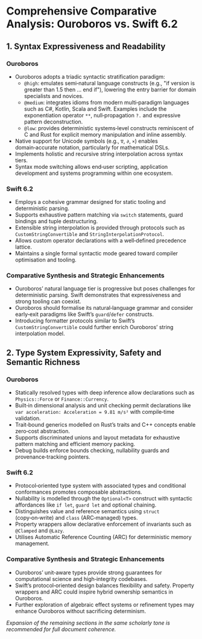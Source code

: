 # Comprehensive Comparative Analysis: Ouroboros vs. Swift 6.2

## 1. Syntax Expressiveness and Readability

### Ouroboros

* Ouroboros adopts a triadic syntactic stratification paradigm:
  * `@high`: emulates semi‑natural language constructs (e.g., "if version is greater than 1.5 then ... end if"), lowering the entry barrier for domain specialists and novices.
  * `@medium`: integrates idioms from modern multi‑paradigm languages such as C#, Kotlin, Scala and Swift. Examples include the exponentiation operator `**`, null‑propagation `?.` and expressive pattern deconstruction.
  * `@low`: provides deterministic systems‑level constructs reminiscent of C and Rust for explicit memory manipulation and inline assembly.
* Native support for Unicode symbols (e.g., `∇`, `∂`, `×`) enables domain‑accurate notation, particularly for mathematical DSLs.
* Implements holistic and recursive string interpolation across syntax tiers.
* Syntax mode switching allows end‑user scripting, application development and systems programming within one ecosystem.

### Swift 6.2

* Employs a cohesive grammar designed for static tooling and deterministic parsing.
* Supports exhaustive pattern matching via `switch` statements, guard bindings and tuple destructuring.
* Extensible string interpolation is provided through protocols such as `CustomStringConvertible` and `StringInterpolationProtocol`.
* Allows custom operator declarations with a well‑defined precedence lattice.
* Maintains a single formal syntactic mode geared toward compiler optimisation and tooling.

### Comparative Synthesis and Strategic Enhancements

* Ouroboros’ natural language tier is progressive but poses challenges for deterministic parsing. Swift demonstrates that expressiveness and strong tooling can coexist.
* Ouroboros should formalise its natural‑language grammar and consider early‑exit paradigms like Swift’s `guard`/`defer` constructs.
* Introducing formatter protocols similar to Swift’s `CustomStringConvertible` could further enrich Ouroboros’ string interpolation model.

## 2. Type System Expressivity, Safety and Semantic Richness

### Ouroboros

* Statically resolved types with deep inference allow declarations such as `Physics::Force` or `Finance::Currency`.
* Built‑in dimensional analysis and unit checking permit declarations like `var acceleration: Acceleration = 9.81 m/s²` with compile‑time validation.
* Trait‑bound generics modelled on Rust’s traits and C++ concepts enable zero‑cost abstraction.
* Supports discriminated unions and layout metadata for exhaustive pattern matching and efficient memory packing.
* Debug builds enforce bounds checking, nullability guards and provenance‑tracking pointers.

### Swift 6.2

* Protocol‑oriented type system with associated types and conditional conformances promotes composable abstractions.
* Nullability is modelled through the `Optional<T>` construct with syntactic affordances like `if let`, `guard let` and optional chaining.
* Distinguishes value and reference semantics using `struct` (copy‑on‑write) and `class` (ARC‑managed) types.
* Property wrappers allow declarative enforcement of invariants such as `@Clamped` and `@Lazy`.
* Utilises Automatic Reference Counting (ARC) for deterministic memory management.

### Comparative Synthesis and Strategic Enhancements

* Ouroboros’ unit‑aware types provide strong guarantees for computational science and high‑integrity codebases.
* Swift’s protocol‑oriented design balances flexibility and safety. Property wrappers and ARC could inspire hybrid ownership semantics in Ouroboros.
* Further exploration of algebraic effect systems or refinement types may enhance Ouroboros without sacrificing determinism.

*Expansion of the remaining sections in the same scholarly tone is recommended for full document coherence.*
